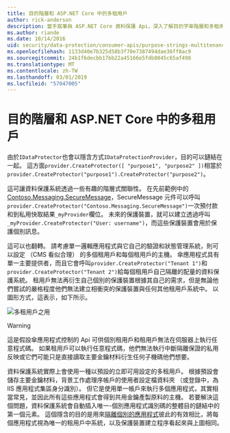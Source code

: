 ```yaml
---
title: 目的階層和 ASP.NET Core 中的多租用戶
author: rick-anderson
description: 當手寫筆與 ASP.NET Core 資料保護 Api，深入了解目的字串階層和多租用戶。
ms.author: riande
ms.date: 10/14/2016
uid: security/data-protection/consumer-apis/purpose-strings-multitenancy
ms.openlocfilehash: 1133d40e7b325d58b3f70e7387494dae36ff8ac9
ms.sourcegitcommit: 24b1f6decbb17bb22a45166e5fdb0845c65af498
ms.translationtype: MT
ms.contentlocale: zh-TW
ms.lasthandoff: 03/01/2019
ms.locfileid: "57047005"
---
```

# <a name="purpose-hierarchy-and-multi-tenancy-in-aspnet-core"></a>目的階層和 ASP.NET Core 中的多租用戶

由於`IDataProtector`也會以隱含方式`IDataProtectionProvider`，目的可以鏈結在一起。 這方面`provider.CreateProtector([ "purpose1", "purpose2" ])`相當於`provider.CreateProtector("purpose1").CreateProtector("purpose2")`。

這可讓資料保護系統透過一些有趣的階層式關聯性。 在先前範例中的[Contoso.Messaging.SecureMessage](xref:security/data-protection/consumer-apis/purpose-strings#data-protection-contoso-purpose)，SecureMessage 元件可以呼叫`provider.CreateProtector("Contoso.Messaging.SecureMessage")`一次預付款和到私用快取結果`_myProvider`欄位。 未來的保護裝置，就可以建立透過呼叫`_myProvider.CreateProtector("User: username")`，而這些保護裝置會用於保護個別訊息。

這可以也翻轉。 請考慮單一邏輯應用程式與它自己的驗證和狀態管理系統，則可以設定 （CMS 看似合理） 的多個租用戶和每個租用戶的主機。 傘應用程式具有單一主要提供者，而且它會呼叫`provider.CreateProtector("Tenant 1")`和`provider.CreateProtector("Tenant 2")`給每個租用戶自己隔離的配量的資料保護系統。 租用戶無法再衍生自己個別的保護裝置根據其自己的需求，但是無論他們嘗試的嚴格程度他們無法建立相衝突的保護裝置與任何其他租用戶系統中。 以圖形方式，這表示，如下所示。

![多租用戶之用](purpose-strings-multitenancy/_static/purposes-multi-tenancy.png)

>[!WARNING]
> 這是假設傘應用程式控制的 Api 可供個別租用戶和租用戶無法在伺服器上執行任意程式碼。 如果租用戶可以執行任意程式碼，他們無法執行中斷隔離保證的私用反映或它們可能只是直接讀取主要金鑰材料衍生任何子機碼他們想要。

資料保護系統實際上會使用一種以預設的立即可用設定的多租用戶。 根據預設會儲存主要金鑰材料，背景工作處理序帳戶的使用者設定檔資料夾 （或登錄中，為 IIS 應用程式集區身分識別）。 但它是使用單一帳戶來執行多個應用程式，其實相當常見，並因此所有這些應用程式會得到共用金鑰產製原料的主機。 若要解決這個問題，資料保護系統會自動插入唯一-個別應用程式識別碼的整體目的鏈結中的第一個元素。 這個隱含的目的是用來[隔離個別的應用程式](xref:security/data-protection/configuration/overview#per-application-isolation)彼此的有效相比，將每個應用程式視為唯一的租用戶中系統，以及保護裝置建立程序看起來與上圖相同。
